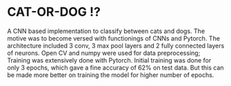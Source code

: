 # CAT-OR-DOG !?
A CNN based implementation to classify between cats and dogs. The motive was to become versed with functionings of CNNs and Pytorch.
The architecture included 3 conv, 3 max pool layers and 2 fully connected layers of neurons. Open CV and numpy were used for data preprocessing; Training was extensively done with Pytorch. 
Initial training was done for only 3 epochs, which gave a fine accuracy of 62% on test data. But this can be made more better on training the model for higher number of epochs.  
